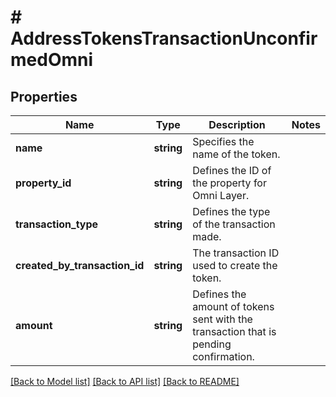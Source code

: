 # # AddressTokensTransactionUnconfirmedOmni

## Properties

Name | Type | Description | Notes
------------ | ------------- | ------------- | -------------
**name** | **string** | Specifies the name of the token. |
**property_id** | **string** | Defines the ID of the property for Omni Layer. |
**transaction_type** | **string** | Defines the type of the transaction made. |
**created_by_transaction_id** | **string** | The transaction ID used to create the token. |
**amount** | **string** | Defines the amount of tokens sent with the transaction that is pending confirmation. |

[[Back to Model list]](../../README.md#models) [[Back to API list]](../../README.md#endpoints) [[Back to README]](../../README.md)
